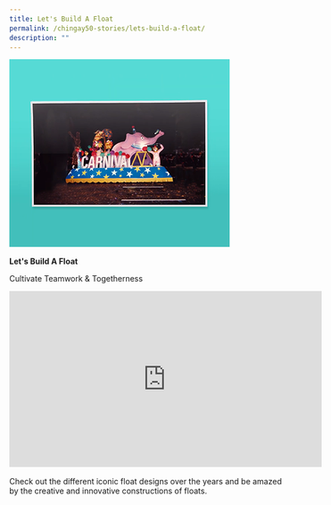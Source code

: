 ```yaml
---
title: Let's Build A Float
permalink: /chingay50-stories/lets-build-a-float/
description: ""
---
```

![Let's Build A Float](/images/Chingay50%20Stories/lets%20build%20a%20float.png)

**Let's Build A Float**

Cultivate Teamwork & Togetherness

<iframe width="560" height="315" src="https://www.youtube.com/embed/VzHwtc0vsP4" title="YouTube video player" frameborder="0" allow="accelerometer; autoplay; clipboard-write; encrypted-media; gyroscope; picture-in-picture" allowfullscreen></iframe>

Check out the different iconic float designs over the years and be amazed by the creative and innovative constructions of floats.